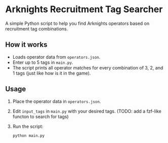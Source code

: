 # Arknights Recruitment Tag Searcher

A simple Python script to help you find Arknights operators based on recruitment tag combinations.

## How it works

- Loads operator data from `operators.json`.
- Enter up to 5 tags in `main.py`.
- The script prints all operator matches for every combination of 3, 2, and 1 tags (just like how is it in the game).

## Usage

1. Place the operator data in `operators.json`.
2. Edit `input_tags` in `main.py` with your desired tags. (TODO: add a fzf-like functon to search for tags)
3. Run the script:

   ```
   python main.py
   ```

##
